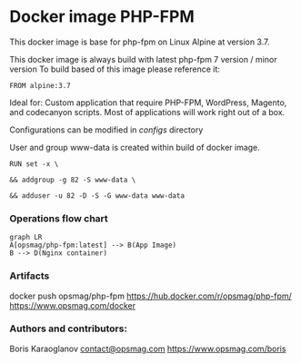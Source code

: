 # Docker image PHP-FPM

This docker image is base for php-fpm on Linux Alpine at version 3.7.

This docker image is always build with latest php-fpm 7 version / minor version 
To build based of this image please reference it:
```
FROM alpine:3.7
```
Ideal for: Custom application that require PHP-FPM, WordPress, Magento, and codecanyon scripts. Most of applications will work right out of a box.

Configurations can be modified in *configs* directory

User and group www-data is created within build of docker image.
```
RUN set -x \

&& addgroup -g 82 -S www-data \

&& adduser -u 82 -D -S -G www-data www-data
```
### Operations flow chart
```mermaid
graph LR
A[opsmag/php-fpm:latest] --> B(App Image)
B --> D(Nginx container)
```
### Artifacts
docker push opsmag/php-fpm
https://hub.docker.com/r/opsmag/php-fpm/
https://www.opsmag.com/docker

### Authors and contributors: 
Boris Karaoglanov
contact@opsmag.com
https://www.opsmag.com/boris